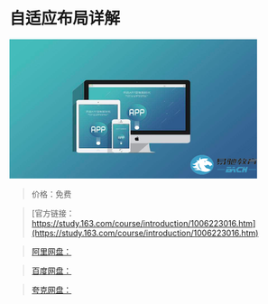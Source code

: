 # 自适应布局详解

![img](../../../assets/study163/free/a532254c-ba7e-466e-adff-71695e4c8c8c.png)

> 价格：免费

> [官方链接：https://study.163.com/course/introduction/1006223016.htm](https://study.163.com/course/introduction/1006223016.htm)

> [阿里网盘：]()

> [百度网盘：]()

> [夸克网盘：]()
